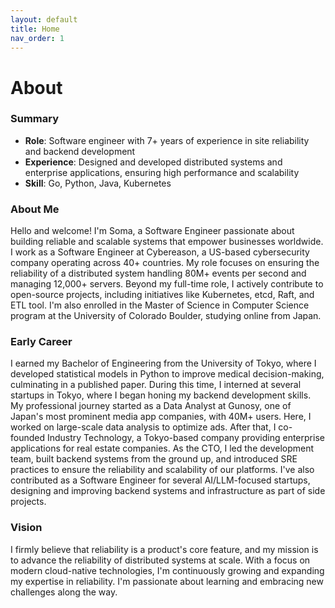 ```yaml
---
layout: default
title: Home
nav_order: 1
---
```


# About

### Summary

- <strong>Role</strong>: Software engineer with 7+ years of experience in site reliability and backend development
- <strong>Experience</strong>: Designed and developed distributed systems and enterprise applications, ensuring high performance and scalability
- <strong>Skill</strong>: Go, Python, Java, Kubernetes

### About Me

Hello and welcome! I'm Soma, a Software Engineer passionate about building reliable and scalable systems that empower businesses worldwide. I work as a Software Engineer at Cybereason, a US-based cybersecurity company operating across 40+ countries. My role focuses on ensuring the reliability of a distributed system handling 80M+ events per second and managing 12,000+ servers. Beyond my full-time role, I actively contribute to open-source projects, including initiatives like Kubernetes, etcd, Raft, and ETL tool. I'm also enrolled in the Master of Science in Computer Science program at the University of Colorado Boulder, studying online from Japan.

### Early Career

I earned my Bachelor of Engineering from the University of Tokyo, where I developed statistical models in Python to improve medical decision-making, culminating in a published paper. During this time, I interned at several startups in Tokyo, where I began honing my backend development skills. My professional journey started as a Data Analyst at Gunosy, one of Japan's most prominent media app companies, with 40M+ users. Here, I worked on large-scale data analysis to optimize ads. After that, I co-founded Industry Technology, a Tokyo-based company providing enterprise applications for real estate companies. As the CTO, I led the development team, built backend systems from the ground up, and introduced SRE practices to ensure the reliability and scalability of our platforms. I've also contributed as a Software Engineer for several AI/LLM-focused startups, designing and improving backend systems and infrastructure as part of side projects.

### Vision

I firmly believe that reliability is a product's core feature, and my mission is to advance the reliability of distributed systems at scale. With a focus on modern cloud-native technologies, I'm continuously growing and expanding my expertise in reliability. I'm passionate about learning and embracing new challenges along the way.
